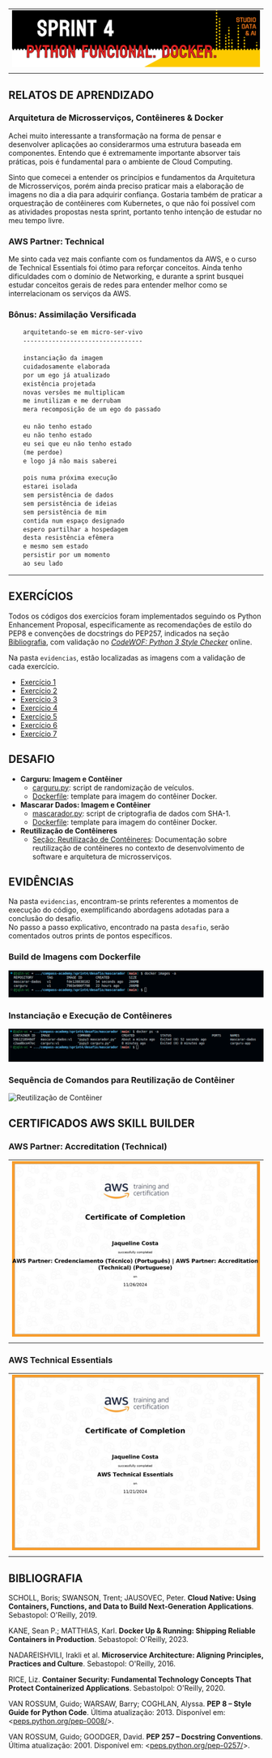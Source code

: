 #

||
|---|
|![Banner](/assets/banner-sprint4.png)|
||

## RELATOS DE APRENDIZADO

### Arquitetura de Microsserviços, Contêineres & Docker

Achei muito interessante a transformação na forma de pensar e desenvolver aplicações ao considerarmos uma estrutura baseada em componentes. Entendo que é extremamente importante absorver tais práticas, pois é fundamental para o ambiente de Cloud Computing.

Sinto que comecei a entender os princípios e fundamentos da Arquitetura de Microsserviços, porém ainda preciso praticar mais a elaboração de imagens no dia a dia para adquirir confiança. Gostaria também de praticar a orquestração de contêineres com Kubernetes, o que não foi possível com as atividades propostas nesta sprint, portanto tenho intenção de estudar no meu tempo livre.

### AWS Partner: Technical

Me sinto cada vez mais confiante com os fundamentos da AWS, e o curso de Technical Essentials foi ótimo para reforçar conceitos. Ainda tenho dificuldades com o domínio de Networking, e durante a sprint busquei estudar conceitos gerais de redes para entender melhor como se interrelacionam os serviços da AWS.

### Bônus: Assimilação Versificada

```html
    arquitetando-se em micro-ser-vivo
    ---------------------------------

    instanciação da imagem
    cuidadosamente elaborada
    por um ego já atualizado
    existência projetada
    novas versões me multiplicam
    me inutilizam e me derrubam
    mera recomposição de um ego do passado

    eu não tenho estado
    eu não tenho estado
    eu sei que eu não tenho estado
    (me perdoe)
    e logo já não mais saberei

    pois numa próxima execução
    estarei isolada
    sem persistência de dados
    sem persistência de ideias
    sem persistência de mim
    contida num espaço designado
    espero partilhar a hospedagem
    desta resistência efêmera
    e mesmo sem estado
    persistir por um momento
    ao seu lado
```

---

## EXERCÍCIOS

Todos os códigos dos exercícios foram implementados seguindo os Python Enhancement Proposal, especificamente as recomendações de estilo do PEP8 e convenções de docstrings do PEP257, indicados na seção [Bibliografia](#bibliografia), com validação no [*CodeWOF: Python 3 Style Checker*](https://www.codewof.co.nz/style/python3/) online.

Na pasta `evidencias`, estão localizadas as imagens com a validação de cada exercício.

- [Exercício 1](./exercicios/exercicio1.py)
- [Exercício 2](./exercicios/exercicio2.py)
- [Exercício 3](./exercicios/exercicio3.py)
- [Exercício 4](./exercicios/exercicio4.py)
- [Exercício 5](./exercicios/exercicio5.py)
- [Exercício 6](./exercicios/exercicio6.py)
- [Exercício 7](./exercicios/exercicio7.py)

## DESAFIO

- **Carguru: Imagem e Contêiner**
  - [carguru.py](./desafio/carguru/carguru.py): script de randomização de veículos.
  - [Dockerfile](./desafio/carguru/Dockerfile): template para imagem do contêiner Docker.
- **Mascarar Dados: Imagem e Contêiner**
  - [mascarador.py](./desafio/mascarador/mascarador.py): script de criptografia de dados com SHA-1.
  - [Dockerfile](./desafio/mascarador/Dockerfile): template para imagem do contêiner Docker.
- **Reutilização de Contêineres**
  - [Seção: Reutilização de Contêineres](./desafio/README.md#reutilização-de-contêineres): Documentação sobre reutilização de contêineres no contexto de desenvolvimento de software e arquitetura de microsserviços.

## EVIDÊNCIAS

Na pasta `evidencias`, encontram-se prints referentes a momentos de execução do código, exemplificando abordagens adotadas para a conclusão do desafio.  
No passo a passo explicativo, encontrado na pasta `desafio`, serão comentados outros prints de pontos específicos.

### Build de Imagens com Dockerfile

![Imagens Docker](./evidencias/desafio/9-docker-images.png)

### Instanciação e Execução de Contêineres

![Contêineres Docker](./evidencias/desafio/8-docker-containers.png)

### Sequência de Comandos para Reutilização de Contêiner

![Reutilização de Contêiner](./evidencias/desafio/10-reutilizacao.gif)

## CERTIFICADOS AWS SKILL BUILDER

### AWS Partner: Accreditation (Technical)

| |
|---|
|![Certificado](./certificados/certificado-aws-accred-technical.jpg)|
||

### AWS Technical Essentials

| |
|---|
|![Certificado](./certificados/certificado-comp-aws-technical-essentials.jpg)|
||

## BIBLIOGRAFIA

SCHOLL, Boris; SWANSON,  Trent; JAUSOVEC, Peter. **Cloud Native: Using Containers, Functions, and Data to Build Next-Generation Applications**. Sebastopol: O'Reilly, 2019.

KANE, Sean P.; MATTHIAS, Karl. **Docker Up & Running: Shipping Reliable Containers in Production**. Sebastopol: O'Reilly, 2023.

NADAREISHVILI, Irakli et al. **Microservice Architecture: Aligning Principles, Practices and Culture**. Sebastopol: O'Reilly, 2016.

RICE, Liz. **Container Security: Fundamental Technology Concepts That Protect Containerized Applications**. Sebastolpol: O'Reilly, 2020.

VAN ROSSUM, Guido; WARSAW, Barry; COGHLAN, Alyssa. **PEP 8 – Style Guide for Python Code**. Última atualização: 2013. Disponível em: <[peps.python.org/pep-0008/](https://peps.python.org/pep-0008/)>.  

VAN ROSSUM, Guido; GOODGER, David. **PEP 257 – Docstring Conventions**. Última atualização: 2001. Disponível em: <[peps.python.org/pep-0257/](https://peps.python.org/pep-0257/)>.